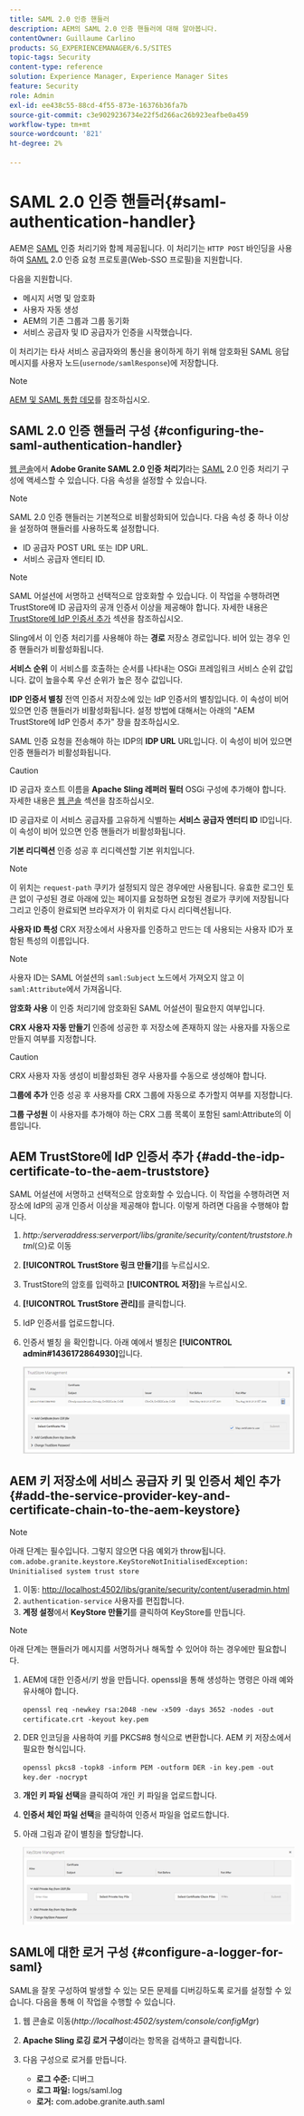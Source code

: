 ```yaml
---
title: SAML 2.0 인증 핸들러
description: AEM의 SAML 2.0 인증 핸들러에 대해 알아봅니다.
contentOwner: Guillaume Carlino
products: SG_EXPERIENCEMANAGER/6.5/SITES
topic-tags: Security
content-type: reference
solution: Experience Manager, Experience Manager Sites
feature: Security
role: Admin
exl-id: ee438c55-88cd-4f55-873e-16376b36fa7b
source-git-commit: c3e9029236734e22f5d266ac26b923eafbe0a459
workflow-type: tm+mt
source-wordcount: '821'
ht-degree: 2%

---
```


# SAML 2.0 인증 핸들러{#saml-authentication-handler}

AEM은 [SAML](https://saml.xml.org/saml-specifications) 인증 처리기와 함께 제공됩니다. 이 처리기는 `HTTP POST` 바인딩을 사용하여 [SAML](https://saml.xml.org/saml-specifications) 2.0 인증 요청 프로토콜(Web-SSO 프로필)을 지원합니다.

다음을 지원합니다.

* 메시지 서명 및 암호화
* 사용자 자동 생성
* AEM의 기존 그룹과 그룹 동기화
* 서비스 공급자 및 ID 공급자가 인증을 시작했습니다.

이 처리기는 타사 서비스 공급자와의 통신을 용이하게 하기 위해 암호화된 SAML 응답 메시지를 사용자 노드(`usernode/samlResponse`)에 저장합니다.

>[!NOTE]
>
>[AEM 및 SAML 통합 데모](https://experienceleague.adobe.com/docs/experience-cloud-kcs/kbarticles/KA-17481.html)를 참조하십시오.

## SAML 2.0 인증 핸들러 구성 {#configuring-the-saml-authentication-handler}

[웹 콘솔](/help/sites-deploying/configuring-osgi.md)에서 **Adobe Granite SAML 2.0 인증 처리기**&#x200B;라는 [SAML](https://saml.xml.org/saml-specifications) 2.0 인증 처리기 구성에 액세스할 수 있습니다. 다음 속성을 설정할 수 있습니다.

>[!NOTE]
>
>SAML 2.0 인증 핸들러는 기본적으로 비활성화되어 있습니다. 다음 속성 중 하나 이상을 설정하여 핸들러를 사용하도록 설정합니다.
>
>* ID 공급자 POST URL 또는 IDP URL.
>* 서비스 공급자 엔티티 ID.
>

>[!NOTE]
>
>SAML 어설션에 서명하고 선택적으로 암호화할 수 있습니다. 이 작업을 수행하려면 TrustStore에 ID 공급자의 공개 인증서 이상을 제공해야 합니다. 자세한 내용은 [TrustStore에 IdP 인증서 추가](/help/sites-administering/saml-2-0-authenticationhandler.md#add-the-idp-certificate-to-the-aem-truststore) 섹션을 참조하십시오.

Sling에서 이 인증 처리기를 사용해야 하는 **경로** 저장소 경로입니다. 비어 있는 경우 인증 핸들러가 비활성화됩니다.

**서비스 순위** 이 서비스를 호출하는 순서를 나타내는 OSGi 프레임워크 서비스 순위 값입니다. 값이 높을수록 우선 순위가 높은 정수 값입니다.

**IDP 인증서 별칭** 전역 인증서 저장소에 있는 IdP 인증서의 별칭입니다. 이 속성이 비어 있으면 인증 핸들러가 비활성화됩니다. 설정 방법에 대해서는 아래의 &quot;AEM TrustStore에 IdP 인증서 추가&quot; 장을 참조하십시오.

SAML 인증 요청을 전송해야 하는 IDP의 **IDP URL** URL입니다. 이 속성이 비어 있으면 인증 핸들러가 비활성화됩니다.

>[!CAUTION]
>
>ID 공급자 호스트 이름을 **Apache Sling 레퍼러 필터** OSGi 구성에 추가해야 합니다. 자세한 내용은 [웹 콘솔](/help/sites-deploying/configuring-osgi.md) 섹션을 참조하십시오.

ID 공급자로 이 서비스 공급자를 고유하게 식별하는 **서비스 공급자 엔터티 ID** ID입니다. 이 속성이 비어 있으면 인증 핸들러가 비활성화됩니다.

**기본 리디렉션** 인증 성공 후 리디렉션할 기본 위치입니다.

>[!NOTE]
>
>이 위치는 `request-path` 쿠키가 설정되지 않은 경우에만 사용됩니다. 유효한 로그인 토큰 없이 구성된 경로 아래에 있는 페이지를 요청하면 요청된 경로가 쿠키에 저장됩니다
>그리고 인증이 완료되면 브라우저가 이 위치로 다시 리디렉션됩니다.

**사용자 ID 특성** CRX 저장소에서 사용자를 인증하고 만드는 데 사용되는 사용자 ID가 포함된 특성의 이름입니다.

>[!NOTE]
>
>사용자 ID는 SAML 어설션의 `saml:Subject` 노드에서 가져오지 않고 이 `saml:Attribute`에서 가져옵니다.

**암호화 사용** 이 인증 처리기에 암호화된 SAML 어설션이 필요한지 여부입니다.

**CRX 사용자 자동 만들기** 인증에 성공한 후 저장소에 존재하지 않는 사용자를 자동으로 만들지 여부를 지정합니다.

>[!CAUTION]
>
>CRX 사용자 자동 생성이 비활성화된 경우 사용자를 수동으로 생성해야 합니다.

**그룹에 추가** 인증 성공 후 사용자를 CRX 그룹에 자동으로 추가할지 여부를 지정합니다.

**그룹 구성원** 이 사용자를 추가해야 하는 CRX 그룹 목록이 포함된 saml:Attribute의 이름입니다.

## AEM TrustStore에 IdP 인증서 추가 {#add-the-idp-certificate-to-the-aem-truststore}

SAML 어설션에 서명하고 선택적으로 암호화할 수 있습니다. 이 작업을 수행하려면 저장소에 IdP의 공개 인증서 이상을 제공해야 합니다. 이렇게 하려면 다음을 수행해야 합니다.

1. *http:/serveraddress:serverport/libs/granite/security/content/truststore.html*(으)로 이동
1. **[!UICONTROL TrustStore 링크 만들기]**&#x200B;를 누르십시오.
1. TrustStore의 암호를 입력하고 **[!UICONTROL 저장]**&#x200B;을 누르십시오.
1. **[!UICONTROL TrustStore 관리]**&#x200B;를 클릭합니다.
1. IdP 인증서를 업로드합니다.
1. 인증서 별칭 을 확인합니다. 아래 예에서 별칭은 **[!UICONTROL admin#1436172864930]**&#x200B;입니다.

   ![chlimage_1-372](assets/chlimage_1-372.png)

## AEM 키 저장소에 서비스 공급자 키 및 인증서 체인 추가 {#add-the-service-provider-key-and-certificate-chain-to-the-aem-keystore}

>[!NOTE]
>
>아래 단계는 필수입니다. 그렇지 않으면 다음 예외가 throw됩니다. `com.adobe.granite.keystore.KeyStoreNotInitialisedException: Uninitialised system trust store`

1. 이동: [http://localhost:4502/libs/granite/security/content/useradmin.html](http://localhost:4502/libs/granite/security/content/useradmin.html)
1. `authentication-service` 사용자를 편집합니다.
1. **계정 설정**&#x200B;에서 **KeyStore 만들기**&#x200B;를 클릭하여 KeyStore를 만듭니다.

>[!NOTE]
>
>아래 단계는 핸들러가 메시지를 서명하거나 해독할 수 있어야 하는 경우에만 필요합니다.

1. AEM에 대한 인증서/키 쌍을 만듭니다. openssl을 통해 생성하는 명령은 아래 예와 유사해야 합니다.

   `openssl req -newkey rsa:2048 -new -x509 -days 3652 -nodes -out certificate.crt -keyout key.pem`

1. DER 인코딩을 사용하여 키를 PKCS#8 형식으로 변환합니다. AEM 키 저장소에서 필요한 형식입니다.

   `openssl pkcs8 -topk8 -inform PEM -outform DER -in key.pem -out key.der -nocrypt`

1. **개인 키 파일 선택**&#x200B;을 클릭하여 개인 키 파일을 업로드합니다.
1. **인증서 체인 파일 선택**&#x200B;을 클릭하여 인증서 파일을 업로드합니다.
1. 아래 그림과 같이 별칭을 할당합니다.

   ![chlimage_1-373](assets/chlimage_1-373.png)

## SAML에 대한 로거 구성 {#configure-a-logger-for-saml}

SAML을 잘못 구성하여 발생할 수 있는 모든 문제를 디버깅하도록 로거를 설정할 수 있습니다. 다음을 통해 이 작업을 수행할 수 있습니다.

1. 웹 콘솔로 이동(*http://localhost:4502/system/console/configMgr*)
1. **Apache Sling 로깅 로거 구성**&#x200B;이라는 항목을 검색하고 클릭합니다.
1. 다음 구성으로 로거를 만듭니다.

   * **로그 수준:** 디버그
   * **로그 파일:** logs/saml.log
   * **로거:** com.adobe.granite.auth.saml
